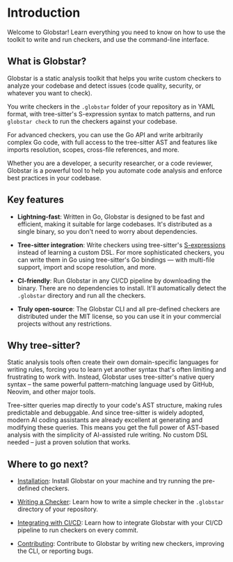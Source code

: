 # Introduction

Welcome to Globstar! Learn everything you need to know on how to use the toolkit to write and run checkers, and use the command-line interface.

## What is Globstar?

Globstar is a static analysis toolkit that helps you write custom checkers to analyze your codebase and detect issues (code quality, security, or whatever you want to check). 

You write checkers in the `.globstar` folder of your repository as in YAML format, with tree-sitter's S-expression syntax to match patterns, and run `globstar check` to run the checkers against your codebase.

For advanced checkers, you can use the Go API and write arbitrarily complex Go code, with full access to the tree-sitter AST and features like imports resolution, scopes, cross-file references, and more.

Whether you are a developer, a security researcher, or a code reviewer, Globstar is a powerful tool to help you automate code analysis and enforce best practices in your codebase.

## Key features

* **Lightning-fast**: Written in Go, Globstar is designed to be fast and efficient, making it suitable for large codebases. It's distributed as a single binary, so you don't need to worry about dependencies.

* **Tree-sitter integration**: Write checkers using tree-sitter's [S-expressions](https://tree-sitter.github.io/tree-sitter/using-parsers/queries/1-syntax.html) instead of learning a custom DSL. For more sophisticated checkers, you can write them in Go using tree-sitter's Go bindings — with multi-file support, import and scope resolution, and more.

* **CI-friendly**: Run Globstar in any CI/CD pipeline by downloading the binary. There are no dependencies to install. It'll automatically detect the `.globstar` directory and run all the checkers.

* **Truly open-source**: The Globstar CLI and all pre-defined checkers are distributed under the MIT license, so you can use it in your commercial projects without any restrictions.

## Why tree-sitter?

Static analysis tools often create their own domain-specific languages for writing rules, forcing you to learn yet another syntax that's often limiting and frustrating to work with. Instead, Globstar uses tree-sitter's native query syntax – the same powerful pattern-matching language used by GitHub, Neovim, and other major tools.

Tree-sitter queries map directly to your code's AST structure, making rules predictable and debuggable. And since tree-sitter is widely adopted, modern AI coding assistants are already excellent at generating and modifying these queries. This means you get the full power of AST-based analysis with the simplicity of AI-assisted rule writing. No custom DSL needed – just a proven solution that works.

## Where to go next?

- [Installation](/quickstart): Install Globstar on your machine and try running the pre-defined checkers.

- [Writing a Checker](/writing-a-checker): Learn how to write a simple checker in the `.globstar` directory of your repository.

- [Integrating with CI/CD](/ci-cd-integration): Learn how to integrate Globstar with your CI/CD pipeline to run checkers on every commit.

- [Contributing](/contributing): Contribute to Globstar by writing new checkers, improving the CLI, or reporting bugs.